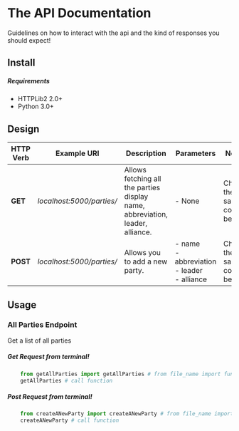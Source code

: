 The API Documentation
==================

Guidelines on how to interact with the api and the kind of responses you should expect!

Install
-------

##### Requirements

- HTTPLib2 2.0+
- Python 3.0+


Design
-----

HTTP Verb | Example URI | Description | Parameters | Notes
------------ | ------------- | ------------- | ------------- | -------------
**GET** | *localhost:5000/parties/* | Allows fetching all the parties display name, abbreviation, leader, alliance. | - None | Check the sample code. <br> below.
**POST** | *localhost:5000/parties/* | Allows you to add a new party. | - name <br> - abbreviation <br> - leader <br> - alliance | Check the sample code. <br> below.



Usage
-----

### All Parties Endpoint

Get a list of all parties

##### Get Request from terminal!

``` python
    from getAllParties import getAllParties # from file_name import function_name
    getAllParties # call function
```
##### Post Request from terminal!

``` python
    from createANewParty import createANewParty # from file_name import function_name
    createANewParty # call function
```


